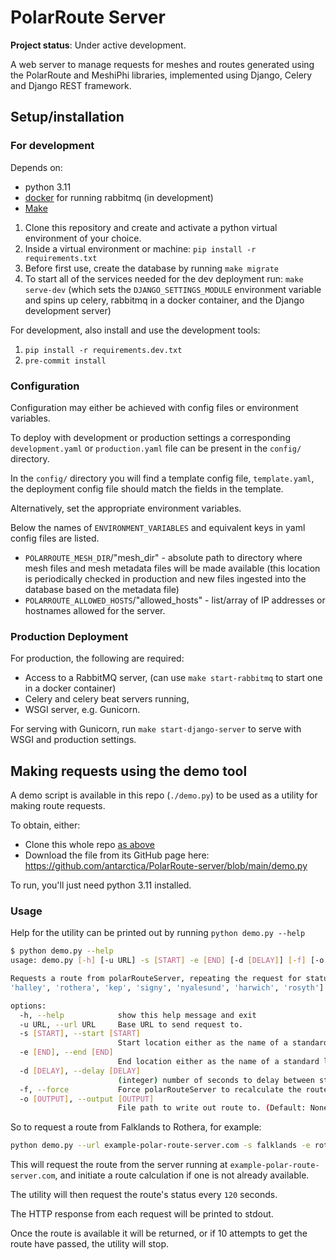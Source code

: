 # PolarRoute Server

**Project status**: Under active development.

A web server to manage requests for meshes and routes generated using the PolarRoute and MeshiPhi libraries,
implemented using Django, Celery and Django REST framework.

## Setup/installation

### For development

Depends on:
+ python 3.11
+ [docker](https://docs.docker.com/get-docker/) for running rabbitmq (in development)
+ [Make](https://www.gnu.org/software/make/)

1. Clone this repository and create and activate a python virtual environment of your choice.
1. Inside a virtual environment or machine: `pip install -r requirements.txt`
1. Before first use, create the database by running `make migrate`
1. To start all of the services needed for the dev deployment run: `make serve-dev` (which sets the `DJANGO_SETTINGS_MODULE` environment variable and spins up celery, rabbitmq in a docker container, and the Django development server)

For development, also install and use the development tools:
1. `pip install -r requirements.dev.txt`
1. `pre-commit install`

### Configuration

Configuration may either be achieved with config files or environment variables.


To deploy with development or production settings a corresponding `development.yaml` or `production.yaml` file can be present in the `config/` directory.

In the `config/` directory you will find a template config file, `template.yaml`, the deployment config file should match the fields in the template.

Alternatively, set the appropriate environment variables.

Below the names of `ENVIRONMENT_VARIABLES` and equivalent keys in yaml config files are listed.

- `POLARROUTE_MESH_DIR`/"mesh_dir" - absolute path to directory where mesh files and mesh metadata files will be made available (this location is periodically checked in production and new files ingested into the database based on the metadata file)
- `POLARROUTE_ALLOWED_HOSTS`/"allowed_hosts" - list/array of IP addresses or hostnames allowed for the server.

### Production Deployment
For production, the following are required:
+ Access to a RabbitMQ server, (can use `make start-rabbitmq` to start one in a docker container)
+ Celery and celery beat servers running,
+ WSGI server, e.g. Gunicorn.

For serving with Gunicorn, run `make start-django-server` to serve with WSGI and production settings.

## Making requests using the demo tool

A demo script is available in this repo (`./demo.py`) to be used as a utility for making route requests.

To obtain, either:
+ Clone this whole repo [as above](#for-development)
+ Download the file from its GitHub page here: https://github.com/antarctica/PolarRoute-server/blob/main/demo.py

To run, you'll just need python 3.11 installed.

### Usage
Help for the utility can be printed out by running `python demo.py --help`

```sh
$ python demo.py --help
usage: demo.py [-h] [-u URL] -s [START] -e [END] [-d [DELAY]] [-f] [-o [OUTPUT]]

Requests a route from polarRouteServer, repeating the request for status until the route is available. Specify start and end points by coordinates or from one of the standard locations: ['bird', 'falklands',
'halley', 'rothera', 'kep', 'signy', 'nyalesund', 'harwich', 'rosyth']

options:
  -h, --help            show this help message and exit
  -u URL, --url URL     Base URL to send request to.
  -s [START], --start [START]
                        Start location either as the name of a standard location or latitude,longitude separated by a comma, e.g. -56.7,-65.01
  -e [END], --end [END]
                        End location either as the name of a standard location or latitude,longitude separated by a comma, e.g. -56.7,-65.01
  -d [DELAY], --delay [DELAY]
                        (integer) number of seconds to delay between status calls.
  -f, --force           Force polarRouteServer to recalculate the route even if it is already available.
  -o [OUTPUT], --output [OUTPUT]
                        File path to write out route to. (Default: None and print to stdout)
```

So to request a route from Falklands to Rothera, for example:

```sh
python demo.py --url example-polar-route-server.com -s falklands -e rothera --delay 120 --output demo_output.json
```

This will request the route from the server running at `example-polar-route-server.com`, and initiate a route calculation if one is not already available.

The utility will then request the route's status every `120` seconds.

The HTTP response from each request will be printed to stdout.

Once the route is available it will be returned, or if 10 attempts to get the route have passed, the utility will stop.

